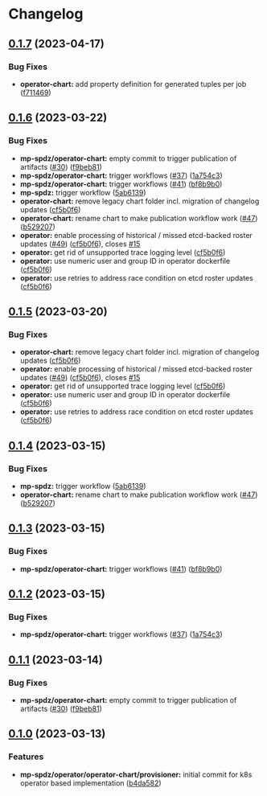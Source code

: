 # Changelog

## [0.1.7](https://github.com/carbynestack/klyshko/compare/operator-chart-v0.1.6...operator-chart-v0.1.7) (2023-04-17)


### Bug Fixes

* **operator-chart:** add property definition for generated tuples per job ([f711469](https://github.com/carbynestack/klyshko/commit/f711469ff118e4508f16657456a6b6ed60667c61))

## [0.1.6](https://github.com/carbynestack/klyshko/compare/operator-chart-v0.1.5...operator-chart-v0.1.6) (2023-03-22)


### Bug Fixes

* **mp-spdz/operator-chart:** empty commit to trigger publication of artifacts ([#30](https://github.com/carbynestack/klyshko/issues/30)) ([f9beb81](https://github.com/carbynestack/klyshko/commit/f9beb81703fe8a14f568437cd29b7362381ae402))
* **mp-spdz/operator-chart:** trigger workflows ([#37](https://github.com/carbynestack/klyshko/issues/37)) ([1a754c3](https://github.com/carbynestack/klyshko/commit/1a754c336d4cef441b1cbcaeb4820d034c38b90e))
* **mp-spdz/operator-chart:** trigger workflows ([#41](https://github.com/carbynestack/klyshko/issues/41)) ([bf8b9b0](https://github.com/carbynestack/klyshko/commit/bf8b9b0a51d85473d6bf785dfd0efab608124ccc))
* **mp-spdz:** trigger workflow ([5ab6139](https://github.com/carbynestack/klyshko/commit/5ab6139349bc6349045128edde210f7d337de47d))
* **operator-chart:** remove legacy chart folder incl. migration of changelog updates ([cf5b0f6](https://github.com/carbynestack/klyshko/commit/cf5b0f67e6a3e5ca2a6525e4b65b511a976d8419))
* **operator-chart:** rename chart to make publication workflow work ([#47](https://github.com/carbynestack/klyshko/issues/47)) ([b529207](https://github.com/carbynestack/klyshko/commit/b5292070fda11633f8b61b972dce4882a6e7bef1))
* **operator:** enable processing of historical / missed etcd-backed roster updates ([#49](https://github.com/carbynestack/klyshko/issues/49)) ([cf5b0f6](https://github.com/carbynestack/klyshko/commit/cf5b0f67e6a3e5ca2a6525e4b65b511a976d8419)), closes [#15](https://github.com/carbynestack/klyshko/issues/15)
* **operator:** get rid of unsupported trace logging level ([cf5b0f6](https://github.com/carbynestack/klyshko/commit/cf5b0f67e6a3e5ca2a6525e4b65b511a976d8419))
* **operator:** use numeric user and group ID in operator dockerfile ([cf5b0f6](https://github.com/carbynestack/klyshko/commit/cf5b0f67e6a3e5ca2a6525e4b65b511a976d8419))
* **operator:** use retries to address race condition on etcd roster updates ([cf5b0f6](https://github.com/carbynestack/klyshko/commit/cf5b0f67e6a3e5ca2a6525e4b65b511a976d8419))

## [0.1.5](https://github.com/carbynestack/klyshko/compare/operator-chart-v0.1.4...operator-chart-v0.1.5) (2023-03-20)

### Bug Fixes

- **operator-chart:** remove legacy chart folder incl. migration of changelog
  updates
  ([cf5b0f6](https://github.com/carbynestack/klyshko/commit/cf5b0f67e6a3e5ca2a6525e4b65b511a976d8419))
- **operator:** enable processing of historical / missed etcd-backed roster
  updates ([#49](https://github.com/carbynestack/klyshko/issues/49))
  ([cf5b0f6](https://github.com/carbynestack/klyshko/commit/cf5b0f67e6a3e5ca2a6525e4b65b511a976d8419)),
  closes [#15](https://github.com/carbynestack/klyshko/issues/15)
- **operator:** get rid of unsupported trace logging level
  ([cf5b0f6](https://github.com/carbynestack/klyshko/commit/cf5b0f67e6a3e5ca2a6525e4b65b511a976d8419))
- **operator:** use numeric user and group ID in operator dockerfile
  ([cf5b0f6](https://github.com/carbynestack/klyshko/commit/cf5b0f67e6a3e5ca2a6525e4b65b511a976d8419))
- **operator:** use retries to address race condition on etcd roster updates
  ([cf5b0f6](https://github.com/carbynestack/klyshko/commit/cf5b0f67e6a3e5ca2a6525e4b65b511a976d8419))

## [0.1.4](https://github.com/carbynestack/klyshko/compare/operator-chart-v0.1.3...operator-chart-v0.1.4) (2023-03-15)

### Bug Fixes

- **mp-spdz:** trigger workflow
  ([5ab6139](https://github.com/carbynestack/klyshko/commit/5ab6139349bc6349045128edde210f7d337de47d))
- **operator-chart:** rename chart to make publication workflow work
  ([#47](https://github.com/carbynestack/klyshko/issues/47))
  ([b529207](https://github.com/carbynestack/klyshko/commit/b5292070fda11633f8b61b972dce4882a6e7bef1))

## [0.1.3](https://github.com/carbynestack/klyshko/compare/operator-chart-v0.1.2...operator-chart-v0.1.3) (2023-03-15)

### Bug Fixes

- **mp-spdz/operator-chart:** trigger workflows
  ([#41](https://github.com/carbynestack/klyshko/issues/41))
  ([bf8b9b0](https://github.com/carbynestack/klyshko/commit/bf8b9b0a51d85473d6bf785dfd0efab608124ccc))

## [0.1.2](https://github.com/carbynestack/klyshko/compare/operator-chart-v0.1.1...operator-chart-v0.1.2) (2023-03-15)

### Bug Fixes

- **mp-spdz/operator-chart:** trigger workflows
  ([#37](https://github.com/carbynestack/klyshko/issues/37))
  ([1a754c3](https://github.com/carbynestack/klyshko/commit/1a754c336d4cef441b1cbcaeb4820d034c38b90e))

## [0.1.1](https://github.com/carbynestack/klyshko/compare/operator-chart-v0.1.0...operator-chart-v0.1.1) (2023-03-14)

### Bug Fixes

- **mp-spdz/operator-chart:** empty commit to trigger publication of artifacts
  ([#30](https://github.com/carbynestack/klyshko/issues/30))
  ([f9beb81](https://github.com/carbynestack/klyshko/commit/f9beb81703fe8a14f568437cd29b7362381ae402))

## [0.1.0](https://github.com/carbynestack/klyshko/compare/operator-chart-v0.0.1...operator-chart-v0.1.0) (2023-03-13)

### Features

- **mp-spdz/operator/operator-chart/provisioner:** initial commit for k8s
  operator based implementation
  ([b4da582](https://github.com/carbynestack/klyshko/commit/b4da58202091eefcea3782070587f094d9dabb83))
